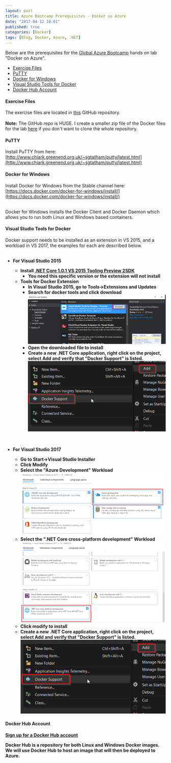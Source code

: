 ```yaml
---
layout: post
title: Azure Bootcamp Prerequisites - Docker on Azure
date: "2017-04-12 18:01"
published: true
categories: [Docker]
tags: [Blog, Docker, Azure, .NET]
---
```


Below are the prerequisites for the [Global Azure Bootcamp](https://www.meetup.com/CascoBayNUG/events/236227762/) hands on lab "Docker on Azure".
<!--more-->

- [Exercise Files](#exercise-files)
- [PuTTY](#putty)
- [Docker for Windows](#docker-for-windows)
- [Visual Studio Tools for Docker](#visual-studio-tools-for-docker)
- [Docker Hub Account](#docker-hub-account)

#### Exercise Files

The exercise files are located in [this](https://github.com/Microsoft/TechnicalCommunityContent/tree/master/Open%20Dev%20Framework/Docker/Session%202%20-%20Hands%20On) GitHub repository. 
<br>
<br>
<strong>Note:</strong> The GitHub repo is HUGE.  I create a smaller zip file of the Docker files for the lab [here](https://dl.dropboxusercontent.com/u/47903262/TechCommContent_Docker.zip) if you don't want to clone the whole repository.

#### PuTTY
Install PuTTY from here:<br> [http://www.chiark.greenend.org.uk/~sgtatham/putty/latest.html](http://www.chiark.greenend.org.uk/~sgtatham/putty/latest.html)

#### Docker for Windows
Install Docker for Windows from the Stable channel here: <br> [https://docs.docker.com/docker-for-windows/install/](https://docs.docker.com/docker-for-windows/install/)
<br>
<br>

Docker for Windows installs the Docker Client and Docker Daemon which allows you to run both Linux and Windows based containers.     

#### Visual Studio Tools for Docker
Docker support needs to be installed as an extension in VS 2015, and a workload in VS 2017, the examples for each are described below.
<br>
<br>

- <strong>For Visual Studio 2015<strong>
    - Install [.NET Core 1.0.1 VS 2015 Tooling Preview 2SDK](https://www.microsoft.com/net/core#windowscmd)
        - You need this specific version or the extension will not install
    - Tools for Docker Extension
        -   In Visual Studio 2015, go to Tools->Extensions and Updates
        -   Search for docker tools and click download
![Install Extension](/images/2017/04/VS2015Ext.png)
        - Open the downloaded file to install
        - Create a new .NET Core application, right click on the project, select Add and verify that "Docker Support" is listed.
![Docker Support](/images/2017/04/AddDockerSupport.png)

<br>

- <strong>For Visual Studio 2017<strong>
    - Go to Start->Visual Studio Installer
    - Click Modify
    - Select the "Azure Development" Workload
![Azure Workload](/images/2017/04/AzureWorkload.png)
    - Select the ".NET Core cross-platform development" Workload
![NET Cross Plat Workload](/images/2017/04/NetCoreCrossPlatWorkload.png)
    - Click modify to install
    - Create a new .NET Core application, right click on the project, select Add and verify that "Docker Support" is listed.
![Docker Support](/images/2017/04/AddDockerSupport.png)


#### Docker Hub Account
[Sign up for a Docker Hub account](https://hub.docker.com/)

Docker Hub is a repository for both Linux and Windows Docker images.
We will use Docker Hub to host an image that will then be deployed to Azure.

